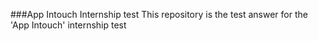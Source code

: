 ###App Intouch Internship test
This repository is the test answer for the 'App Intouch' internship test
